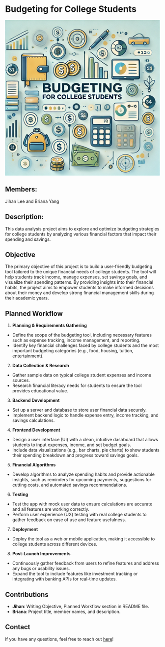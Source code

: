 # Budgeting for College Students

![Budgeting for College Students](img/title.webp)

## Members: 
Jihan Lee and Briana Yang

## Description: 
This data analysis project aims to explore and optimize budgeting strategies for college students by analyzing various financial factors that impact their spending and savings.

## Objective
The primary objective of this project is to build a user-friendly budgeting tool tailored to the unique financial needs of college students. The tool will help students track income, manage expenses, set savings goals, and visualize their spending patterns. By providing insights into their financial habits, the project aims to empower students to make informed decisions about their money and develop strong financial management skills during their academic years. 

## Planned Workflow
1. **Planning & Requirements Gathering**
* Define the scope of the budgeting tool, including necessary features such as expense tracking, income management, and reporting.
* Identify key financial challenges faced by college students and the most important budgeting categories (e.g., food, housing, tuition, entertainment).

2. **Data Collection & Research**
* Gather sample data on typical college student expenses and income sources.
* Research financial literacy needs for students to ensure the tool provides educational value.

3. **Backend Development**
* Set up a server and database to store user financial data securely.
* Implement backend logic to handle expense entry, income tracking, and savings calculations.

4. **Frontend Development**
* Design a user interface (UI) with a clean, intuitive dashboard that allows students to input expenses, income, and set budget goals.
* Include data visualizations (e.g., bar charts, pie charts) to show students their spending breakdown and progress toward savings goals.

5. **Financial Algorithms**
* Develop algorithms to analyze spending habits and provide actionable insights, such as reminders for upcoming payments, suggestions for cutting costs, and automated savings recommendations.

6. **Testing**
* Test the app with mock user data to ensure calculations are accurate and all features are working correctly.
* Perform user experience (UX) testing with real college students to gather feedback on ease of use and feature usefulness.

7. **Deployment**
* Deploy the tool as a web or mobile application, making it accessible to college students across different devices.

8. **Post-Launch Improvements**
* Continuously gather feedback from users to refine features and address any bugs or usability issues.
* Expand the tool to include features like investment tracking or integrating with banking APIs for real-time updates.

## Contributions
- **Jihan**: Writing Objective, Planned Workflow section in README file.
- **Briana**: Project title, member names, and description.

## Contact
If you have any questions, feel free to reach out [here](https://economics.emory.edu)!
